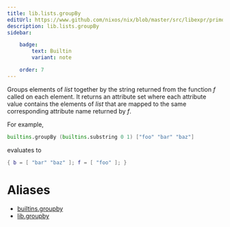 ```yaml
---
title: lib.lists.groupBy
editUrl: https://www.github.com/nixos/nix/blob/master/src/libexpr/primops.cc
description: lib.lists.groupBy
sidebar:

    badge:
        text: Builtin
        variant: note

    order: 7
---
```


Groups elements of *list* together by the string returned from the
function *f* called on each element. It returns an attribute set
where each attribute value contains the elements of *list* that are
mapped to the same corresponding attribute name returned by *f*.

For example,

```nix
builtins.groupBy (builtins.substring 0 1) ["foo" "bar" "baz"]
```

evaluates to

```nix
{ b = [ "bar" "baz" ]; f = [ "foo" ]; }
```


# Aliases

- [builtins.groupby](/nix-doc-comments/reference/builtins/builtins-groupby)
- [lib.groupby](/nix-doc-comments/reference/lib/lib-groupby)


